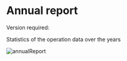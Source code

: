 # Annual report

Version required: <Badge text="2023.1.2" />

Statistics of the operation data over the years

![annualReport](/img/2023.1.2/annualReport_en.png)
